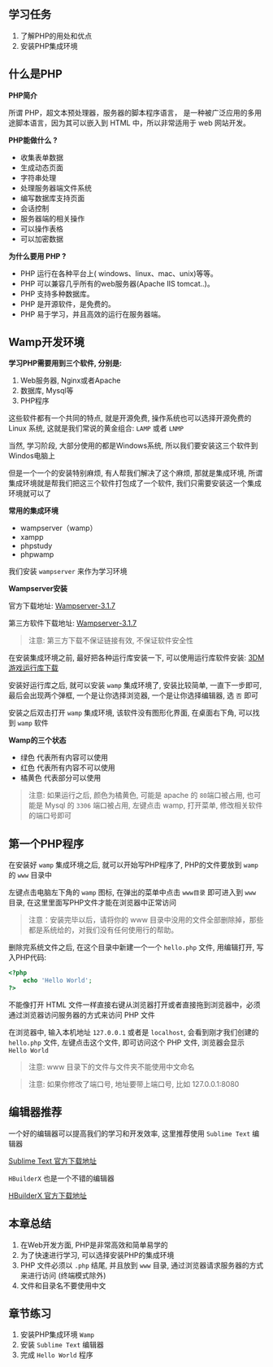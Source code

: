 ## 学习任务

1. 了解PHP的用处和优点
2. 安装PHP集成环境

## 什么是PHP

**PHP简介**

所谓 PHP，超文本预处理器，服务器的脚本程序语言，
是一种被广泛应用的多用途脚本语言，因为其可以嵌入到 HTML 中，所以非常适用于 web 网站开发。

**PHP能做什么 ?**

- 收集表单数据
- 生成动态页面
- 字符串处理
- 处理服务器端文件系统
- 编写数据库支持页面
- 会话控制
- 服务器端的相关操作
- 可以操作表格
- 可以加密数据

**为什么要用 PHP ?**

- PHP 运行在各种平台上( windows、linux、mac、unix)等等。
- PHP 可以兼容几乎所有的web服务器(Apache IIS tomcat..)。
- PHP 支持多种数据库。
- PHP 是开源软件，是免费的。
- PHP 易于学习，并且高效的运行在服务器端。

## Wamp开发环境

**学习PHP需要用到三个软件, 分别是:**

1. Web服务器, Nginx或者Apache
2. 数据库, Mysql等
3. PHP程序

这些软件都有一个共同的特点, 就是开源免费, 操作系统也可以选择开源免费的 Linux 系统, 这就是我们常说的黄金组合: `LAMP` 或者 `LNMP`

当然, 学习阶段, 大部分使用的都是Windows系统, 所以我们要安装这三个软件到Windos电脑上

但是一个一个的安装特别麻烦, 有人帮我们解决了这个麻烦, 那就是集成环境, 所谓集成环境就是帮我们把这三个软件打包成了一个软件, 我们只需要安装这一个集成环境就可以了

**常用的集成环境**

- wampserver（wamp）
- xampp
- phpstudy
- phpwamp

我们安装 `wampserver` 来作为学习环境

**Wampserver安装**

官方下载地址: [Wampserver-3.1.7](http://www.wampserver.com/en/#download-wrapper)

第三方软件下载地址: [Wampserver-3.1.7](http://cr1.197946.com/wampserver-apache--64b.zip)

> 注意: 第三方下载不保证链接有效, 不保证软件安全性

在安装集成环境之前, 最好把各种运行库安装一下, 可以使用运行库软件安装: [3DM游戏运行库下载](https://pan.baidu.com/s/1Oa7QRkN4OQjvEVoFlpFdWg#list/path=%2F&parentPath=%2F)

安装好运行库之后, 就可以安装 `wamp` 集成环境了, 安装比较简单, 一直下一步即可, 最后会出现两个弹框, 一个是让你选择浏览器, 一个是让你选择编辑器, 选 `否` 即可

安装之后双击打开 `wamp` 集成环境, 该软件没有图形化界面, 在桌面右下角, 可以找到 `wamp` 软件

**Wamp的三个状态**

- 绿色 代表所有内容可以使用
- 红色 代表所有内容不可以使用
- 橘黄色 代表部分可以使用

> 注意: 如果运行之后, 颜色为橘黄色, 可能是 apache 的 `80`端口被占用, 也可能是 Mysql 的 `3306` 端口被占用, 左键点击 wamp, 打开菜单, 修改相关软件的端口号即可

## 第一个PHP程序

在安装好 `wamp` 集成环境之后, 就可以开始写PHP程序了, PHP的文件要放到 `wamp` 的 `www` 目录中

左键点击电脑左下角的 `wamp` 图标, 在弹出的菜单中点击 `www目录` 即可进入到 `www` 目录, 在这里里面写PHP文件才能在浏览器中正常访问

> 注意：安装完毕以后，请将你的 www 目录中没用的文件全部删除掉，那些都是系统给的，对我们没有任何使用行的帮助。

删除完系统文件之后, 在这个目录中新建一个一个 `hello.php` 文件, 用编辑打开, 写入PHP代码:

```php
<?php
    echo 'Hello World';
?>
```

不能像打开 HTML 文件一样直接右键从浏览器打开或者直接拖到浏览器中，必须通过浏览器访问服务器的方式来访问 PHP 文件

在浏览器中, 输入本机地址 `127.0.0.1` 或者是 `localhost`, 会看到刚才我们创建的 `hello.php` 文件, 左键点击这个文件, 即可访问这个 PHP 文件, 浏览器会显示 `Hello World`

> 注意: www 目录下的文件与文件夹不能使用中文命名

> 注意: 如果你修改了端口号, 地址要带上端口号, 比如 127.0.0.1:8080

## 编辑器推荐

一个好的编辑器可以提高我们的学习和开发效率, 这里推荐使用 `Sublime Text` 编辑器

[Sublime Text 官方下载地址](http://www.sublimetextcn.com/Sublime%20Text3_64.exe)

`HBuilderX` 也是一个不错的编辑器

[HBuilderX 官方下载地址](https://download.dcloud.net.cn/HBuilderX.2.4.2.20191115.zip)

## 本章总结

1. 在Web开发方面, PHP是非常高效和简单易学的
2. 为了快速进行学习, 可以选择安装PHP的集成环境
3. PHP 文件必须以 `.php` 结尾, 并且放到 `www` 目录, 通过浏览器请求服务器的方式来进行访问 (终端模式除外)
4. 文件和目录名不要使用中文

## 章节练习

1. 安装PHP集成环境 `Wamp`
2. 安装 `Sublime Text` 编辑器
3. 完成 `Hello World` 程序
